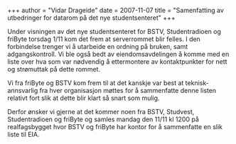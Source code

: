 +++
author = "Vidar Drageide"
date = 2007-11-07
title = "Samenfatting av utbedringer for datarom på det nye studentsenteret"
+++

Under visningen av det nye studentsenteret for BSTV, Studentradioen og
friByte torsdag 1/11 kom det frem at serverrommet blir felles. I den
forbindelse trenger vi å utarbeide en ordning på bruken, samt
adgangskontroll. Vi ble også bedt av eiendomsavdelingen å komme med en
liste over hva som var nødvendig å ettermontere av kontaktpunkter for
nett og strømuttak på dette rommet.

Vi fra friByte og BSTV kom frem til at det kanskje var best at
teknisk-annsvarlig fra hver organisasjon møttes for å sammenfatte denne
listen relativt fort slik at dette blir klart så snart som mulig.

Derfor ønsker vi gjerne at det kommer noen fra BSTV, Studvest,
Studentradioen og friByte og samles mandag den 11/11 kl 1200 på
realfagsbygget hvor BSTV og friByte har kontor for å sammenfatte en slik
liste til EIA.
